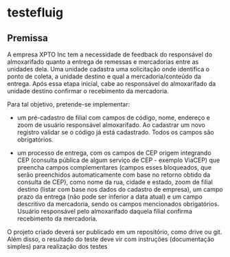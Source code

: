 # testefluig

## Premissa

A empresa XPTO Inc tem a necessidade de feedback do responsável do almoxarifado quanto a entrega de remessas e mercadorias entre as unidades dela. Uma unidade cadastra uma solicitação onde identifica o ponto de coleta, a unidade destino e qual a mercadoria/conteúdo da entrega.
Após essa etapa inicial, cabe ao responsável do almoxarifado da unidade destino confirmar o recebimento da mercadoria.

Para tal objetivo, pretende-se implementar:

- um pré-cadastro de filial com campos de código, nome, endereço e zoom de usuário responsável almoxarifado. Ao cadastrar um novo registro validar se o código já está cadastrado. Todos os campos são obrigatórios.

- um processo de entrega, com os campos de CEP origem integrando CEP (consulta pública de algum serviço de CEP - exemplo ViaCEP) que preencha campos complementares (campos esses bloqueados, que serão preenchidos automaticamente com base no retorno obtido da consulta de CEP), como nome da rua, cidade e estado, zoom de filial destino (listar com base nos dados do cadastro de empresa), um campo prazo da entrega (não pode ser inferior a data atual) e um campo descritivo da mercadoria, sendo os campos mencionados obrigatórios. Usuário responsável pelo almoxarifado daquela filial confirma recebimento da mercadoria.

O projeto criado deverá ser publicado em um repositório, como drive ou git. Além disso, o resultado do teste deve vir com instruções (documentação simples) para realização dos testes
